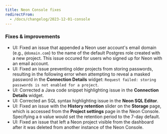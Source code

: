 ```yaml
---
title: Neon Console fixes
redirectFrom:
  - /docs/changelog/2023-12-01-console
---
```


### Fixes & improvements

- UI: Fixed an issue that appended a Neon user account's email domain (e.g., `@domain.com`) to the name of the default Postgres role created with a new project. This issue occured for users who signed up for Neon with an email account.
- UI: Fixed an issue preventing older projects from storing passwords, resulting in the following error when attempting to reveal a masked password in the **Connection Details** widget: `Request failed: storing passwords is not enabled for a project`.
- UI: Corrected a Java code snippet highlighting issue in the **Connection Details** widget.
- UI: Corrected an SQL syntax highlighting issue in the **Neon SQL Editor**.
- UI: Fixed an issue with the **History retention** slider on the **Storage** page, which is accessed from the **Project settings** page in the Neon Console. Specifying a `0` value would set the retention period to the 7-day default.
- UI: Fixed an issue that left a Neon project visible from the dashboard after it was deleted from another instance of the Neon Console.
